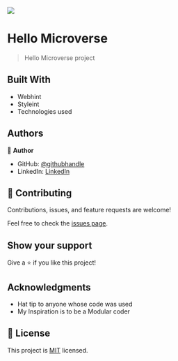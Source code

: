 ![](https://img.shields.io/badge/Microverse-blueviolet)

# Hello Microverse

> Hello Microverse project


## Built With

- Webhint
- Styleint
- Technologies used



## Authors

👤 **Author**

- GitHub: [@githubhandle](https://github.com/Shedrack-sunday)
- LinkedIn: [LinkedIn](https://linkedin.com/in/Shedrack-sunday)


## 🤝 Contributing

Contributions, issues, and feature requests are welcome!

Feel free to check the [issues page](../../issues/).

## Show your support

Give a ⭐️ if you like this project!

## Acknowledgments

- Hat tip to anyone whose code was used
- My Inspiration is to be a Modular coder

## 📝 License

This project is [MIT](./LICENSE) licensed.
